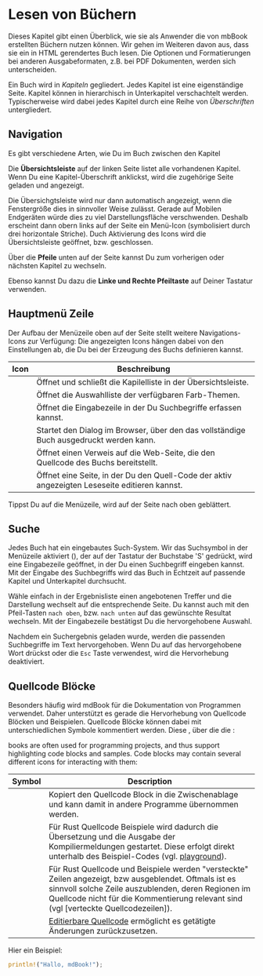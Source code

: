 # Lesen von Büchern

Dieses Kapitel gibt einen Überblick, wie sie als Anwender die von
mbBook erstellten Büchern nutzen können. Wir gehen im Weiteren davon
aus, dass sie ein in HTML gerendertes Buch lesen. Die Optionen und
Formatierungen bei anderen Ausgabeformaten, z.B. bei PDF Dokumenten,
werden sich unterscheiden.

Ein Buch wird in *Kapiteln* gegliedert. Jedes Kapitel ist eine
eigenständige Seite.  Kapitel können in hierarchisch in Unterkapitel
verschachtelt werden. Typischerweise wird dabei jedes Kapitel durch eine
Reihe von *Überschriften* untergliedert.

## Navigation

Es gibt verschiedene Arten, wie Du im Buch zwischen den Kapitel

Die **Übersichtsleiste** auf der linken Seite listet alle vorhandenen
Kapitel. Wenn Du eine Kapitel-Überschrift anklickst, wird die
zugehörige Seite geladen und angezeigt.

Die Übersichgtsleiste wird nur dann automatisch angezeigt, wenn die
Fenstergröße dies in sinnvoller Weise zulässt. Gerade auf Mobilen
Endgeräten würde dies zu viel Darstellungsfläche verschwenden. Deshalb
erscheint dann obern links auf der Seite ein Menü-Icon (symbolisiert
durch drei horizontale Striche). Duch Aktivierung des Icons wird die
Übersichtsleiste geöffnet, bzw. geschlossen.

Über die **Pfeile** unten auf der Seite kannst Du zum
vorherigen oder nächsten Kapitel zu wechseln.

Ebenso kannst Du dazu die **Linke und Rechte Pfeiltaste** auf Deiner Tastatur verwenden.

## Hauptmenü Zeile

Der Aufbau der Menüzeile oben auf der Seite stellt weitere Navigations-Icons zur Verfügung:
Die angezeigten Icons hängen dabei von den Einstellungen ab, die Du bei der Erzeugung des Buchs definieren kannst.

| Icon                              | Beschreibung                                                                                  |
|-----------------------------------|-----------------------------------------------------------------------------------------------|
| <i class="fa fa-bars"></i>        | Öffnet und schließt die Kapilelliste in der Übersichtsleiste.                                 |
| <i class="fa fa-paint-brush"></i> | Öffnet die Auswahlliste der verfügbaren Farb-Themen.                                          |
| <i class="fa fa-search"></i>      | Öffnet die Eingabezeile in der Du Suchbegriffe erfassen kannst.                               |
| <i class="fa fa-print"></i>       | Startet den Dialog im Browser, über den das vollständige Buch ausgedruckt werden kann.        |
| <i class="fa fa-github"></i>      | Öffnet einen Verweis auf die Web-Seite, die den Quellcode des Buchs bereitstellt.             |
| <i class="fa fa-edit"></i>        | Öffnet eine Seite, in der Du den Quell-Code der aktiv angezeigten Leseseite editieren kannst. |

Tippst Du auf die Menüzeile, wird auf der Seite nach oben geblättert.

## Suche

Jedes Buch hat ein eingebautes Such-System.  Wir das Suchsymbol in der
Menüzeile aktiviert (<i class="fa fa-search"></i>), der auf der
Tastatur der Buchstabe 'S' gedrückt, wird eine Eingabezeile geöffnet, in der Du einen Suchbegriff eingeben kannst.
Mit der Eingabe des Suchbegriffs wird das Buch in Echtzeit auf passende Kapitel und Unterkapitel durchsucht.

Wähle einfach in der Ergebnisliste einen angebotenen Treffer und die
Darstellung wechselt auf die entsprechende Seite.  Du kannst auch mit
den Pfeil-Tasten `nach oben`, bzw. `nach unten` auf das gewünschte
Resultat wechseln. Mit der Eingabezeile bestätigst Du die
hervorgehobene Auswahl.

Nachdem ein Suchergebnis geladen wurde, werden die passenden
Suchbegriffe im Text hervorgehoben.  Wenn Du auf das hervorgehobene
Wort drückst oder die `Esc` Taste verwendest, wird die Hervorhebung
deaktiviert.

## Quellcode Blöcke

Besonders häufig wird mdBook für die Dokumentation von
Programmen verwendet. Daher unterstützt es gerade die
Hervorhebung von Quellcode Blöcken und Beispielen. Quellcode Blöcke können dabei mit unterschiedlichen Symbole kommentiert werden. Diese , über die die :

books are often used for programming projects, and thus support highlighting code blocks and samples.
Code blocks may contain several different icons for interacting with them:

| Symbol                        | Description                                                                                                                                                                                                                                          |
|-------------------------------|------------------------------------------------------------------------------------------------------------------------------------------------------------------------------------------------------------------------------------------------------|
| <i class="fa fa-copy"></i>    | Kopiert den Quellcode Block in die Zwischenablage und kann damit in andere Programme übernommen werden.                                                                                                                                              |
| <i class="fa fa-play"></i>    | Für Rust Quellcode Beispiele wird dadurch die Übersetzung und die Ausgabe der Kompiliermeldungen gestartet. Diese erfolgt direkt unterhalb des Beispiel-Codes (vgl. [playground]).                                                                   |
| <i class="fa fa-eye"></i>     | Für Rust Quellcode und Beispiele werden "versteckte" Zeilen angezeigt, bzw ausgeblendet. Oftmals ist es sinnvoll solche Zeile auszublenden, deren Regionen im Quellcode nicht für die Kommentierung relevant sind (vgl [verteckte Quellcodezeilen]). |
| <i class="fa fa-history"></i> | [Editierbare Quellcode][editor] ermöglicht es getätigte Änderungen zurückzusetzen.                                                                                                                                                     |

Hier ein Beispiel:

```rust
println!("Hallo, mdBook!");
```

[editor]: ../format/theme/editor.md
[playground]: ../format/mdbook.md#rust-playground
[versteckte Quellcodezeilen]: ../format/mdbook.md#hiding-code-lines
